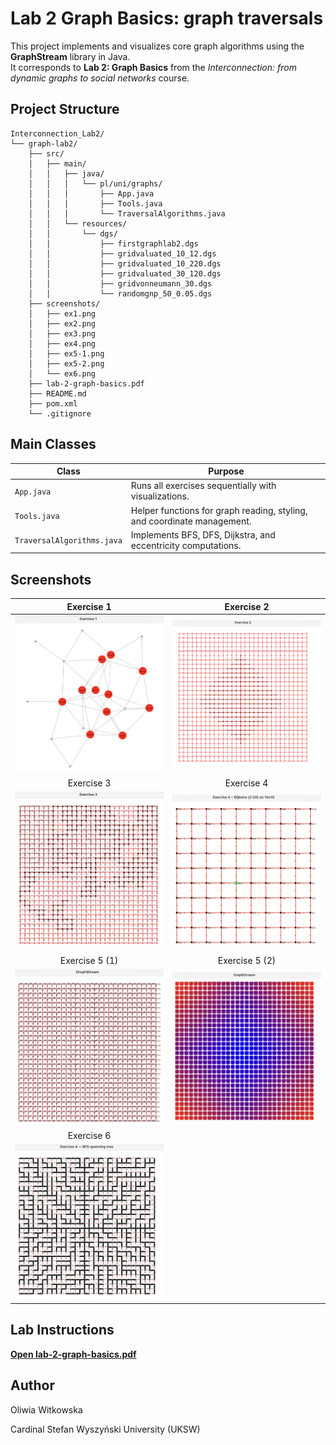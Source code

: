 #  Lab 2 Graph Basics: graph traversals

This project implements and visualizes core graph algorithms using the **GraphStream** library in Java.  
It corresponds to **Lab 2: Graph Basics** from the *Interconnection: from dynamic graphs to social networks* course.


## Project Structure

```
Interconnection_Lab2/
└── graph-lab2/
    ├── src/
    │   ├── main/
    │   │   ├── java/
    │   │   │   └── pl/uni/graphs/
    │   │   │       ├── App.java
    │   │   │       ├── Tools.java
    │   │   │       └── TraversalAlgorithms.java
    │   │   └── resources/
    │   │       └── dgs/
    │   │           ├── firstgraphlab2.dgs
    │   │           ├── gridvaluated_10_12.dgs
    │   │           ├── gridvaluated_10_220.dgs
    │   │           ├── gridvaluated_30_120.dgs
    │   │           ├── gridvonneumann_30.dgs
    │   │           └── randomgnp_50_0.05.dgs
    ├── screenshots/       
    │   ├── ex1.png
    │   ├── ex2.png
    │   ├── ex3.png
    │   ├── ex4.png
    │   ├── ex5-1.png
    │   ├── ex5-2.png
    │   └── ex6.png
    ├── lab-2-graph-basics.pdf
    ├── README.md
    ├── pom.xml
    └── .gitignore

```

## Main Classes

| Class | Purpose |
|--------|----------|
| `App.java` | Runs all exercises sequentially with visualizations. |
| `Tools.java` | Helper functions for graph reading, styling, and coordinate management. |
| `TraversalAlgorithms.java` | Implements BFS, DFS, Dijkstra, and eccentricity computations. |


## Screenshots

| Exercise 1 | Exercise 2 |
|:-----------:|:-----------:|
| <img src="screenshots/ex1.png" width="350"> | <img src="screenshots/ex2.png" width="350"> |
| Exercise 3 | Exercise 4 |
| <img src="screenshots/ex3.png" width="350"> | <img src="screenshots/ex4.png" width="350"> |
| Exercise 5 (1) | Exercise 5 (2) |
| <img src="screenshots/ex5-1.png" width="350"> | <img src="screenshots/ex5-2.png" width="350"> |
| Exercise 6 |  |
| <img src="screenshots/ex6.png" width="350"> |  |



## Lab Instructions

[**Open lab-2-graph-basics.pdf**](lab-2-graph-basics.pdf)


## Author

Oliwia Witkowska

Cardinal Stefan Wyszyński University (UKSW) 

